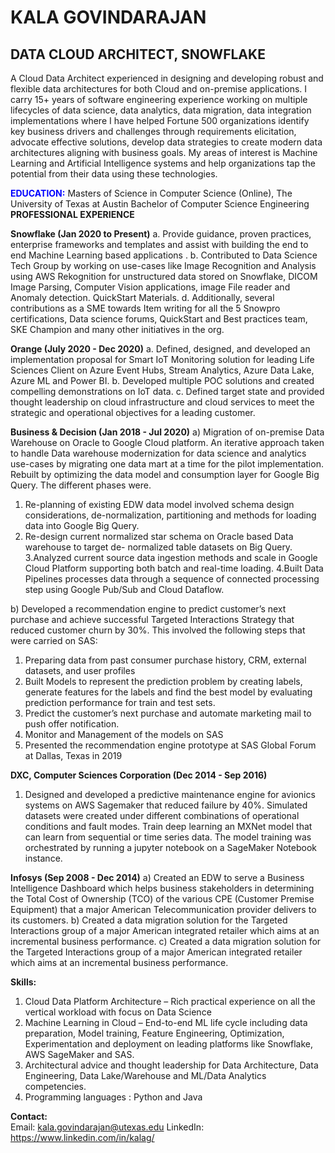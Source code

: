 # KALA GOVINDARAJAN
## DATA CLOUD ARCHITECT, SNOWFLAKE


A Cloud Data Architect experienced in designing and developing robust and flexible data architectures for both Cloud and on-premise applications. I carry 15+ years of software engineering experience working on multiple lifecycles of data science, data analytics, data migration, data integration implementations where I have helped Fortune 500 organizations identify key business drivers and challenges through requirements elicitation, advocate effective solutions, develop data strategies to create modern data architectures aligning with business goals. My areas of interest is Machine Learning and Artificial Intelligence systems and help organizations tap the potential from their data using these technologies. 

**<span style="color:BLUE;">EDUCATION:</span>**
Masters of Science in Computer Science (Online), The University of Texas at Austin
Bachelor of Computer Science Engineering 
**PROFESSIONAL EXPERIENCE**

**Snowflake (Jan 2020 to Present)**
a. Provide guidance, proven practices, enterprise frameworks and templates and assist with building the end to end Machine Learning based applications .
b. Contributed to Data Science Tech Group by working on use-cases like Image Recognition and
Analysis using AWS Rekognition for unstructured data stored on Snowflake, DICOM Image Parsing, Computer Vision applications, image File reader and Anomaly detection.
QuickStart Materials.
d. Additionally, several contributions as a SME towards Item writing for all the 5 Snowpro
certifications, Data science forums, QuickStart and Best practices team, SKE Champion and many other
initiatives in the org.

**Orange (July 2020 - Dec 2020)**
a. Defined, designed, and developed an implementation proposal for Smart IoT Monitoring solution for
leading Life Sciences Client on Azure Event Hubs, Stream Analytics, Azure Data Lake, Azure ML and
Power BI.
b. Developed multiple POC solutions and created compelling demonstrations on IoT data.
c. Defined target state and provided thought leadership on cloud infrastructure and cloud services to
meet the strategic and operational objectives for a leading customer.

**Business & Decision (Jan 2018 - Jul 2020)**
a) Migration of on-premise Data Warehouse on Oracle to Google Cloud platform. An iterative approach
taken to handle Data warehouse modernization for data science and analytics use-cases by migrating one
data mart at a time for the pilot implementation. Rebuilt by optimizing the data model and consumption
layer for Google Big Query. The different phases were.
1. Re-planning of existing EDW data model involved schema design considerations, de-normalization,
partitioning and methods for loading data into Google Big Query.
2. Re-design current normalized star schema on Oracle based Data warehouse to target de-
normalized table datasets on Big Query.
3.Analyzed current source data ingestion methods and scale in Google Cloud Platform
supporting both batch and real-time loading.
4.Built Data Pipelines processes data through a sequence of connected processing step using
Google Pub/Sub and Cloud Dataflow.

b) Developed a recommendation engine to predict customer’s next purchase and achieve successful
Targeted Interactions Strategy that reduced customer churn by 30%. This involved the following steps
that were carried on SAS:
 1. Preparing data from past consumer purchase history, CRM, external datasets, and user profiles
 2. Built Models to represent the prediction problem by creating labels, generate features for the
labels and find the best model by evaluating prediction performance for train and test sets.
 3. Predict the customer’s next purchase and automate marketing mail to push offer notification.
 4. Monitor and Management of the models on SAS
 5. Presented the recommendation engine prototype at SAS Global Forum at Dallas, Texas in 2019

**DXC, Computer Sciences Corporation (Dec 2014 - Sep 2016)**
1. Designed and developed a predictive maintenance engine for avionics systems on AWS Sagemaker
that reduced failure by 40%. Simulated datasets were created under different combinations of
operational conditions and fault modes. Train deep learning an MXNet model that can learn from
sequential or time series data. The model training was orchestrated by running a jupyter notebook on a
SageMaker Notebook instance.

**Infosys (Sep 2008 - Dec 2014)**
a) Created an EDW to serve a Business Intelligence Dashboard which helps business stakeholders in
determining the Total Cost of Ownership (TCO) of the various CPE (Customer Premise Equipment) that a
major American Telecommunication provider delivers to its customers.
b) Created a data migration solution for the Targeted Interactions group of a major American integrated
retailer which aims at an incremental business performance.
c) Created a data migration solution for the Targeted Interactions group of a major American integrated
retailer which aims at an incremental business performance.

**Skills:**
1. Cloud Data Platform Architecture – Rich practical experience on all the vertical workload with focus on Data Science
2. Machine Learning in Cloud – End-to-end ML life cycle including data preparation, Model training,
Feature Engineering, Optimization, Experimentation and deployment on leading platforms like
Snowflake, AWS SageMaker and SAS.
3. Architectural advice and thought leadership for Data Architecture, Data Engineering, Data Lake/Warehouse and ML/Data Analytics competencies.
4. Programming languages : Python and Java

**Contact:**  
Email: kala.govindarajan@utexas.edu
LinkedIn: https://www.linkedin.com/in/kalag/

